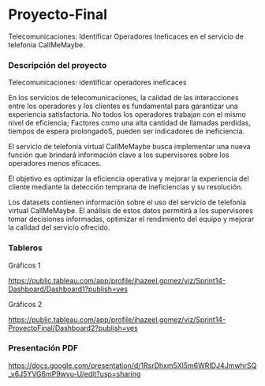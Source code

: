 # Proyecto-Final
Telecomunicaciones: Identificar Operadores Ineficaces en el servicio de telefonia CallMeMaybe.

### Descripción del proyecto
Telecomunicaciones: identificar operadores ineficaces

En los servicios de telecomunicaciones, la calidad de las interacciones entre los operadores y los clientes es fundamental para garantizar una experiencia satisfactoria. No todos los operadores trabajan con el mismo nivel de eficiencia; Factores como una alta cantidad de llamadas perdidas, tiempos de espera prolongadoS, pueden ser indicadores de ineficiencia.

El servicio de telefonía virtual CallMeMaybe busca implementar una nueva función que brindará información clave a los supervisores sobre los operadores menos eficaces.

El objetivo es optimizar la eficiencia operativa y mejorar la experiencia del cliente mediante la detección temprana de ineficiencias y su resolución.

Los datasets contienen información sobre el uso del servicio de telefonía virtual CallMeMaybe. El análisis de estos datos permitirá a los supervisores tomar decisiones informadas, optimizar el rendimiento del equipo y mejorar la calidad del servicio ofrecido.


### Tableros

Gráficos 1 

https://public.tableau.com/app/profile/jhazeel.gomez/viz/Sprint14-Dashboard/Dashboard1?publish=yes

Gráficos 2

https://public.tableau.com/app/profile/jhazeel.gomez/viz/Sprint14-ProyectoFinal/Dashboard2?publish=yes


### Presentación PDF 

https://docs.google.com/presentation/d/1RsrDhxm5Xl5m6WRIDJ4JmwhrSQ_v6J5YVG6mP9wyu-U/edit?usp=sharing

